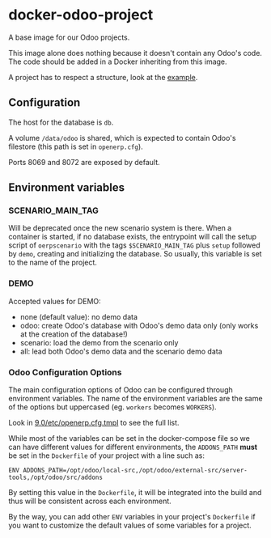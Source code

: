 # docker-odoo-project

A base image for our Odoo projects.

This image alone does nothing because it doesn't contain any Odoo's code. The
code should be added in a Docker inheriting from this image.

A project has to respect a structure, look at the [example](example).

## Configuration

The host for the database is `db`.

A volume `/data/odoo` is shared, which is expected to contain Odoo's filestore
(this path is set in `openerp.cfg`).

Ports 8069 and 8072 are exposed by default.

## Environment variables

### SCENARIO_MAIN_TAG

Will be deprecated once the new scenario system is there.
When a container is started, if no database exists, the entrypoint will call
the setup script of `oerpscenario` with the tags `$SCENARIO_MAIN_TAG` plus
`setup` followed by `demo`, creating and initializing the database.
So usually, this variable is set to the name of the project.

### DEMO

Accepted values for DEMO:
* none (default value): no demo data
* odoo: create Odoo's database with Odoo's demo data only (only works at the creation
  of the database!)
* scenario: load the demo from the scenario only
* all: lead both Odoo's demo data and the scenario demo data

### Odoo Configuration Options

The main configuration options of Odoo can be configured through environment variables. The name of the environment variables are the same of the options but uppercased (eg. `workers` becomes `WORKERS`).

Look in [9.0/etc/openerp.cfg.tmpl](9.0/etc/openerp.cfg.tmpl) to see the full list.

While most of the variables can be set in the docker-compose file so we can have different values for different environments, the `ADDONS_PATH` **must** be set in the `Dockerfile` of your project with a line such as:

```
ENV ADDONS_PATH=/opt/odoo/local-src,/opt/odoo/external-src/server-tools,/opt/odoo/src/addons
```

By setting this value in the `Dockerfile`, it will be integrated into the build and thus will be consistent across each environment.

By the way, you can add other `ENV` variables in your project's `Dockerfile` if you want to customize the default values of some variables for a project.
